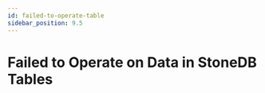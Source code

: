 ```yaml
---
id: failed-to-operate-table
sidebar_position: 9.5
---
```


# Failed to Operate on Data in StoneDB Tables